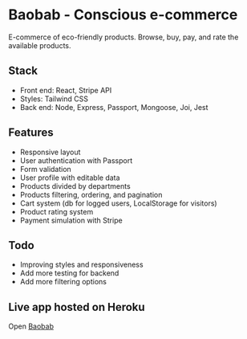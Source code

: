 # Baobab - Conscious e-commerce
E-commerce of eco-friendly products. Browse, buy, pay, and rate the available products.

## Stack
- Front end: React, Stripe API
- Styles: Tailwind CSS
- Back end: Node, Express, Passport, Mongoose, Joi, Jest

## Features
- Responsive layout 
- User authentication with Passport
- Form validation
- User profile with editable data
- Products divided by departments
- Products filtering, ordering, and pagination
- Cart system (db for logged users, LocalStorage for visitors)
- Product rating system
- Payment simulation with Stripe

## Todo
- Improving styles and responsiveness
- Add more testing for backend
- Add more filtering options

## Live app hosted on Heroku
Open [Baobab](https://baobab-shopping.herokuapp.com/)
